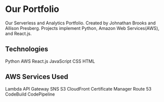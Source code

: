 # Our Portfolio
Our Serverless and Analytics Portfolio. Created by Johnathan Brooks and Allison
Presberg. Projects implement Python, Amazon Web Services(AWS), and React.js.

## Technologies

Python
AWS
React.js
JavaScript
CSS
HTML

## AWS Services Used

Lambda
API Gateway
SNS
S3
CloudFront
Certificate Manager
Route 53
CodeBuild
CodePipeline
